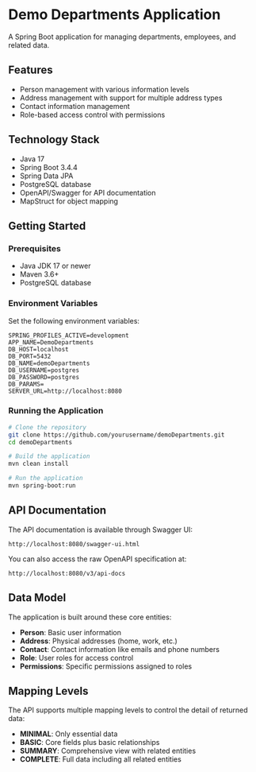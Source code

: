 # Demo Departments Application

A Spring Boot application for managing departments, employees, and related data.

## Features

- Person management with various information levels
- Address management with support for multiple address types
- Contact information management
- Role-based access control with permissions

## Technology Stack

- Java 17
- Spring Boot 3.4.4
- Spring Data JPA
- PostgreSQL database
- OpenAPI/Swagger for API documentation
- MapStruct for object mapping

## Getting Started

### Prerequisites

- Java JDK 17 or newer
- Maven 3.6+
- PostgreSQL database

### Environment Variables

Set the following environment variables:

```
SPRING_PROFILES_ACTIVE=development
APP_NAME=DemoDepartments
DB_HOST=localhost
DB_PORT=5432
DB_NAME=demoDepartments
DB_USERNAME=postgres
DB_PASSWORD=postgres
DB_PARAMS=
SERVER_URL=http://localhost:8080
```

### Running the Application

```bash
# Clone the repository
git clone https://github.com/yourusername/demoDepartments.git
cd demoDepartments

# Build the application
mvn clean install

# Run the application
mvn spring-boot:run
```

## API Documentation

The API documentation is available through Swagger UI:

```
http://localhost:8080/swagger-ui.html
```

You can also access the raw OpenAPI specification at:

```
http://localhost:8080/v3/api-docs
```

## Data Model

The application is built around these core entities:

- **Person**: Basic user information
- **Address**: Physical addresses (home, work, etc.)
- **Contact**: Contact information like emails and phone numbers
- **Role**: User roles for access control
- **Permissions**: Specific permissions assigned to roles

## Mapping Levels

The API supports multiple mapping levels to control the detail of returned data:

- **MINIMAL**: Only essential data
- **BASIC**: Core fields plus basic relationships
- **SUMMARY**: Comprehensive view with related entities
- **COMPLETE**: Full data including all related entities
